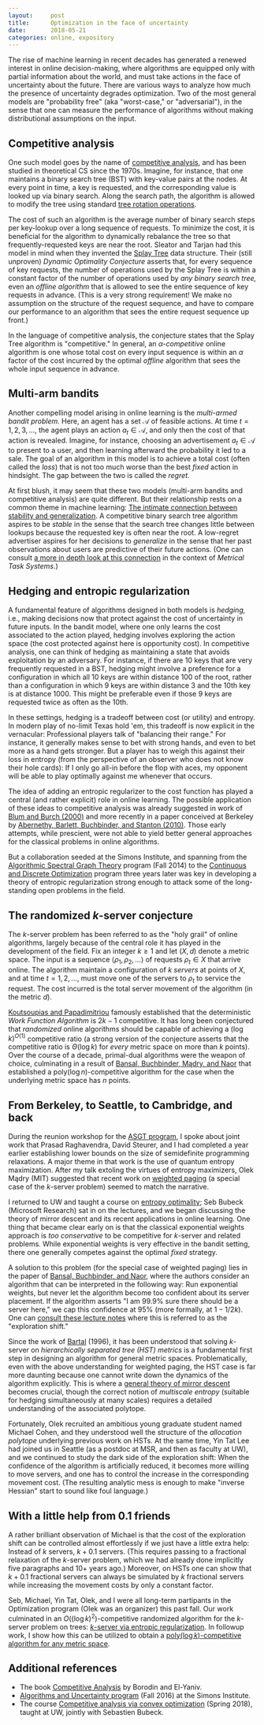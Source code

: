 ```yaml
---
layout:     post
title:      Optimization in the face of uncertainty
date:       2018-05-21
categories: online, expository
---
```


The rise of machine learning in recent decades
has generated a renewed interest in online decision-making,
where algorithms are
equipped only with partial information about the world,
and must take actions in the face of uncertainty about the future.
There are various ways to analyze how much the presence 
of uncertainty 
degrades optimization.  Two of the most general models
are "probability free" (aka "worst-case," or "adversarial"),
in the sense that one can measure the performance of algorithms
without making distributional assumptions on the input.

## Competitive analysis

One such model goes by the name of [competitive analysis][competitive],
and has been studied in theoretical CS since the 1970s.
Imagine, for instance, that one maintains a binary search tree (BST)
with key-value pairs at the nodes.
At every point in time, a key is requested, and
the corresponding value is looked up via binary search.
Along the search path, the algorithm is allowed to modify the
tree using standard [tree rotation operations][tree-rotate].

The cost of such an algorithm is the average number
of binary search steps per key-lookup over a long sequence
of requests.
To minimize the cost, it is beneficial for the algorithm
to dynamically rebalance the tree so that frequently-requested
keys are near the root.  Sleator and Tarjan had this
model in mind when they invented the [Splay Tree][splay-tree]
data structure.
Their (still unproven) *Dynamic Optimality Conjecture*
asserts that, for every sequence of key requests,
the number of operations used by the Splay Tree
is within a constant factor of the number of operations
used by *any binary search tree,*
even an *offline algorithm* that is allowed to see
the entire sequence of key requests in advance.
(This is a very strong requirement!  We make no assumption
on the structure of the request sequence, and have to compare
our performance to an algorithm that sees the entire
request sequence up front.)

In the language of competitive analysis, the conjecture 
states that the Splay Tree algorithm is "competitive."
In general, an *$\alpha$-competitive* online algorithm
is one whose total cost on every input sequence
is within an $\alpha$ factor of the cost incurred by the optimal *offline* algorithm
that sees the whole input sequence in advance.

## Multi-arm bandits

Another compelling model arising in online learning
is the *multi-armed bandit problem.*
Here, an agent has a set $\mathcal{A}$ of feasible actions.
At time $t=1,2,3,\ldots$, the agent plays an action $a_t \in \mathcal{A}$,
and only then the cost of that action is revealed.
Imagine, for instance, 
choosing an advertisement $a_t \in \mathcal{A}$ to present to a user,
and then learning afterward the probability it
led to a sale.
The goal of an algorithm in this model is to achieve
a total cost (often called the *loss*) that
is not too much worse than the best *fixed* action
in hindsight.  The gap between the two is called the *regret.*

At first blush, it may seem that these two models (multi-arm bandits and competitive analysis)
are quite different.  But their relationship rests on a common theme
in machine learning:  [The intimate connection between stability and generalization][stable-general].
A competitive binary search tree algorithm aspires to be *stable*
in the sense that the search tree changes little between lookups
because the requested key is often near the root.
A low-regret advertiser aspires for her decisions to *generalize*
in the sense that her past observations about users
are predictive of their future actions.
(One can consult [a more in depth look at this connection][MTS-blog] in the context
of *Metrical Task Systems*.)

## Hedging and entropic regularization

A fundamental feature of algorithms
designed in both models is *hedging,* i.e., making 
decisions now that protect against the cost of uncertainty in future inputs.
In the bandit model, where one only learns the cost associated to the
action played, hedging involves exploring the action space
(the cost protected against here is opportunity cost).
In competitive analysis, one can think of hedging as maintaining a state
that avoids exploitation by an adversary.  For instance, if there are 10 keys
that are very frequently requested in a BST, hedging might involve a preference
for a configuration in which all 10 keys are within distance 100 of the root,
rather than a configuration in which 9 keys are within distance 3 and the 10th key
is at distance 1000.  This might be preferable even if those 9 keys are requested
twice as often as the 10th.

In these settings, hedging is a tradeoff between cost (or utility)
and entropy.
In modern play of no-limit Texas hold 'em, this tradeoff is now
explicit in the vernacular: Professional players talk of "balancing
their range."  For instance, it generally makes sense to bet with strong hands,
and even to bet more as a hand gets stronger.  But a player has to
weigh this against their loss in entropy (from the perspective of an observer
who does not know their hole cards):
If I only go all-in before the flop
with aces, my opponent will be able to play optimally against me whenever
that occurs.

The idea of adding an entropic regularizer to the cost function
has played a central (and rather explicit) role in online learning.
The possible application of these ideas to competitive analysis
was already suggested in work of [Blum and Burch (2000)][BB20] and
more recently in a paper conceived at Berkeley by [Abernethy,
Barlett, Buchbinder, and Stanton (2010)][ABBS10].
Those early attempts, while prescient,
were not able to yield better general
approaches for the classical problems in online algorithms.

But a collaboration seeded at the Simons Institute,
and spanning from the [Algorithmic Spectral Graph Theory][ASGT] program (Fall 2014)
to the [Continuous and Discrete Optimization][CDO] program three years later was key
in developing a theory of entropic regularization strong enough
to attack some of the long-standing open problems in the field.

## The randomized $k$-server conjecture

The $k$-server problem has been referred to as the "holy grail" of online algorithms,
largely because of the central role it has played in the development of the field.
Fix an integer $k \geq 1$ and let $(X,d)$ denote a metric space.
The input is a sequence $\left\langle \rho_1,\rho_2, \ldots \right\rangle$
of requests $\rho_t \in X$ that arrive online.
The algorithm maintain a configuration of $k$ *servers*
at points of $X$, and at time $t=1,2,\ldots$, must move one of the servers to $\rho_t$
to service the request.
The cost incurred is the total server movement of the algorithm (in the metric $d$).

[Koutsoupias and Papadimitriou][KP] famously established that the deterministic *Work Function Algorithm* is $2k-1$ competitive.
It has long been conjectured that *randomized* online algorithms should be capable of achieving a $(\log k)^{O(1)}$ competitive ratio
(a strong version of the conjecture asserts that the competitive ratio is $\Theta(\log k)$ for *every* metric space on more
than $k$ points).
Over the course of a decade, primal-dual algorithms were the weapon of choice, culminating
in a result of [Bansal, Buchbinder, Mądry, and Naor][BBMN] that established
a $\mathrm{poly}(\log n)$-competitive algorithm for the case when the underlying metric space has $n$ points.

## From Berkeley, to Seattle, to Cambridge, and back

During the reunion workshop for the [ASGT program][ASGT], I spoke about joint work that
Prasad Raghavendra, David Steurer, and I had completed a year earlier
establishing lower bounds on the size of semidefinite programming relaxations.
A major theme in that work is the use of quantum entropy maximization.
After my talk extoling the virtues of entropy maximizers, Olek Mądry (MIT)
suggested that recent work on [weighted paging][BBN] (a special case of the $k$-server
problem) seemed to match the narrative.

I returned to UW and taught a course on [entropy optimality][eo-course];
Seb Bubeck (Microsoft Research) sat in on the lectures,
and we began discussing the theory of mirror descent and
its recent applications in online learning.
One thing that became clear early on is that
the classical exponential weights approach
is *too conservative* to be competitive 
for $k$-server and related problems.
While exponential weights is very effective in the bandit
setting, there one generally competes against the
optimal *fixed* strategy.

A solution to this problem
(for the special case of weighted paging) lies
in the paper of [Bansal, Buchbinder, and Naor][BBN], where
the authors consider an algorithm that can be interpreted
in the following way:  Run exponential weights,
but never let the algorithm become too confident
about its server placement.  If the algorithm
asserts "I am 99.9% sure there should be a server here,"
we cap this confidence at 95% (more formally, at $1-1/2k$).
One can [consult these lecture notes][ca-course]
where this is referred to as the "exploration shift."

Since the work of [Bartal][Bartal-hst] (1996), it has been understood
that solving $k$-server on *hierarchically separated tree (HST) metrics*
is a fundamental first step in designing an algorithm
for general metric spaces.
Problematically, even with the above understanding for weighted paging,
the HST case is far more daunting
because one cannot write down the dynamics of the algorithm explicitly.
This is where a [general theory of mirror descent][mirror] becomes crucial,
though the correct notion of *multiscale entropy* (suitable for
hedging simultaneously at many scales) requires a detailed understanding
of the associated polytope.

Fortunately, Olek recruited an ambitious young graduate student named
Michael Cohen, and they understood well the structure of the 
*allocation polytope* underlying previous work on HSTs.
At the same time, Yin Tat Lee had joined us in Seattle (as
a postdoc at MSR, and then as faculty at UW), and we continued to study the dark side
of the exploration shift:  When the confidence of the
algorithm is artificially reduced, it becomes more willing
to move servers, and one has to control the increase
in the corresponding movement cost.
(The resulting analytic mess is enough to make 
"inverse Hessian" start to sound like foul language.)

## With a little help from 0.1 friends

A rather brilliant observation of Michael is that the cost of the 
exploration shift can be controlled almost effortlessly
if we just have a little extra help:  Instead of $k$ servers,
$k+0.1$ servers.  (This requires passing to a fractional
relaxation of the $k$-server problem, which we had
already done implicitly five paragraphs and 10+ years ago.)
Moreover, on HSTs one can show that $k+0.1$ fractional servers
can always be simulated by $k$ fractional servers while
increasing the movement costs by only a constant factor.

Seb, Michael, Yin Tat, Olek, and I were all long-term partipants in
the Optimization program (Olek was an organizer) this past fall.
Our work culminated in an $O((\log k)^2)$-competitive randomized
algorithm for the $k$-server problem on trees:  [$k$-server via entropic regularization][BCLLM].
In followup work, I show how this can be utilized
to obtain a [$\mathrm{poly}(\log k)$-competitive algorithm
for any metric space][fusible].

## Additional references

- The book [Competitive Analysis][ca-book] by Borodin and El-Yaniv.
- [Algorithms and Uncertainty program][AUprog] (Fall 2016) at the Simons Institute.
- The course [Competitive analysis via convex optimization][ca-course] (Spring 2018), taught 
at UW, jointly with Sebastien Bubeck.

[competitive]: https://en.wikipedia.org/wiki/Competitive_analysis_(online_algorithm)
[tree-rotate]: https://en.wikipedia.org/wiki/Tree_rotation
[splay-tree]: https://en.wikipedia.org/wiki/Splay_tree
[stable-general]: https://www.offconvex.org/2016/03/14/stability/
[BB20]:  https://link.springer.com/article/10.1023/A:1007621832648
[ABBS10]: https://link.springer.com/chapter/10.1007/978-3-642-16108-7_23
[ASGT]: https://simons.berkeley.edu/programs/spectral2014
[CDO]: https://simons.berkeley.edu/programs/optimization2017
[MTS-blog]: http://blog.tcsmath.org/online/2018/04/01/competitive-analysis/
[ca-book]: https://www.amazon.com/Online-Computation-Competitive-Analysis-Borodin/dp/0521619467
[AUprog]: https://simons.berkeley.edu/programs/uncertainty2016
[ca-course]: https://homes.cs.washington.edu/~jrl/teaching/cse599I-spring-2018/
[KP]: https://dl.acm.org/citation.cfm?id=210128
[BBMN]: https://dl.acm.org/citation.cfm?id=2783434
[eo-course]: https://homes.cs.washington.edu/~jrl/teaching/cse599swi16/
[BBN]: https://dl.acm.org/citation.cfm?id=2339126
[shift-lec]: http://blog.tcsmath.org/online/2018/04/09/mts-on-star/
[Bartal-hst]: https://ieeexplore.ieee.org/document/548477/
[mirror]: http://blog.tcsmath.org/online/2018/04/06/navigating/
[BCLLM]: https://arxiv.org/abs/1711.01085
[fusible]: https://homes.cs.washington.edu/~jrl/papers/pdf/fusion.pdf
